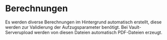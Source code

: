 # Berechnungen

Es werden diverse Berechnungen im Hintergrund automatisch erstellt, diese werden zur Validierung der Aufzugsparameter benötigt. Bei Vault-Serverupload werden von diesen Dateien automatisch PDF-Dateien erzeugt.
